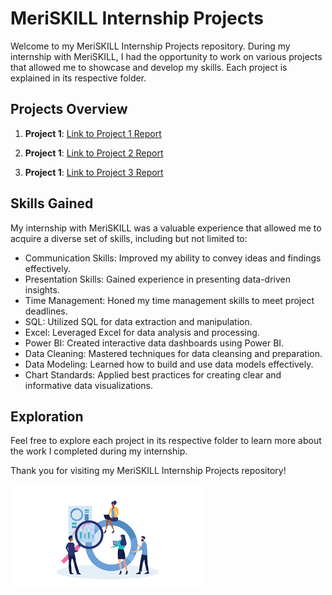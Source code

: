 # MeriSKILL Internship Projects

Welcome to my MeriSKILL Internship Projects repository. During my internship with MeriSKILL, I had the opportunity to work on various projects that allowed me to showcase and develop my skills. Each project is explained in its respective folder.

## Projects Overview
1. **Project 1**: [Link to Project 1 Report](Project1-SalesDataAnalysis/Readme.md)

2. **Project 1**: [Link to Project 2 Report](Project2-DiabetesData/Readme.md)

3. **Project 1**: [Link to Project 3 Report](Project3-HRAnalytics/Readme.md)

## Skills Gained

My internship with MeriSKILL was a valuable experience that allowed me to acquire a diverse set of skills, including but not limited to:

- Communication Skills: Improved my ability to convey ideas and findings effectively.
- Presentation Skills: Gained experience in presenting data-driven insights.
- Time Management: Honed my time management skills to meet project deadlines.
- SQL: Utilized SQL for data extraction and manipulation.
- Excel: Leveraged Excel for data analysis and processing.
- Power BI: Created interactive data dashboards using Power BI.
- Data Cleaning: Mastered techniques for data cleansing and preparation.
- Data Modeling: Learned how to build and use data models effectively.
- Chart Standards: Applied best practices for creating clear and informative data visualizations.

## Exploration

Feel free to explore each project in its respective folder to learn more about the work I completed during my internship.

Thank you for visiting my MeriSKILL Internship Projects repository!

![Data Analysis](data_analysis_image.png)
